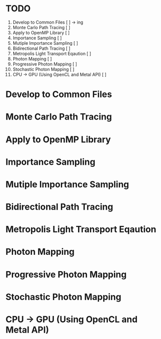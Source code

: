 # TODO
1. Develop to Common Files [ ] -> ing 
2. Monte Carlo Path Tracing [ ]
3. Apply to OpenMP Library [ ]
4. Importance Sampling [ ]
5. Mutiple Importance Sampling [ ] 
6. Bidirectional Path Tracing [ ]
7. Metropolis Light Transport Eqaution [ ]
8. Photon Mapping [ ]
9. Progressive Photon Mapping [ ]
10. Stochastic Photon Mapping [ ]
11. CPU -> GPU (Using OpenCL and Metal API) [ ]

# Develop to Common Files

# Monte Carlo Path Tracing

# Apply to OpenMP Library

# Importance Sampling

# Mutiple Importance Sampling

# Bidirectional Path Tracing

# Metropolis Light Transport Eqaution

# Photon Mapping

# Progressive Photon Mapping

# Stochastic Photon Mapping

# CPU -> GPU (Using OpenCL and Metal API)
